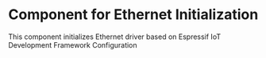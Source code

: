 # Component for Ethernet Initialization

This component initializes Ethernet driver based on Espressif IoT Development Framework Configuration